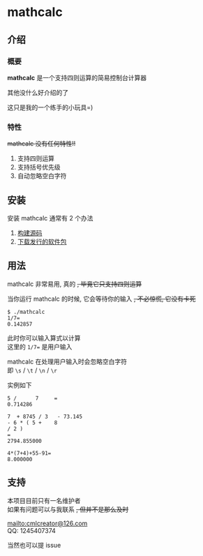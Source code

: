 # mathcalc

介绍
---------

### 概要

**mathcalc** 是一个支持四则运算的简易控制台计算器

其他没什么好介绍的了

这只是我的一个练手的小玩具=)

### 特性

~~mathcalc 没有任何特性!!~~

1. 支持四则运算
2. 支持括号优先级
3. 自动忽略空白字符

安装
---------

安装 mathcalc 通常有 2 个办法

1. [构建源码](doc/build.md)
2. [下载发行的软件包](doc/source.md)

用法
---------

mathcalc 非常易用, 真的 ~~, 毕竟它只支持四则运算~~

当你运行 mathcalc 的时候, 它会等待你的输入 ~~, 不必惊慌, 它没有卡死~~

	$ ./mathcalc
	1/7=
	0.142857

此时你可以输入算式以计算  
这里的 `1/7=` 是用户输入

mathcalc 在处理用户输入时会忽略空白字符  
即 `\s` / `\t` / `\n` / `\r`

实例如下

	5 /      7     =
	0.714286

	7  + 8745 / 3   - 73.145 
	- 6 * ( 5 +    8
	/ 2 )
	=
	2794.855000

	4*(7+4)+55-91=
	8.000000

支持
---------

本项目目前只有一名维护者  
如果有问题可以与我联系 ~~, 但并不是那么及时~~  

<mailto:cmlcreator@126.com>  
QQ: 1245407374

当然也可以提 issue
